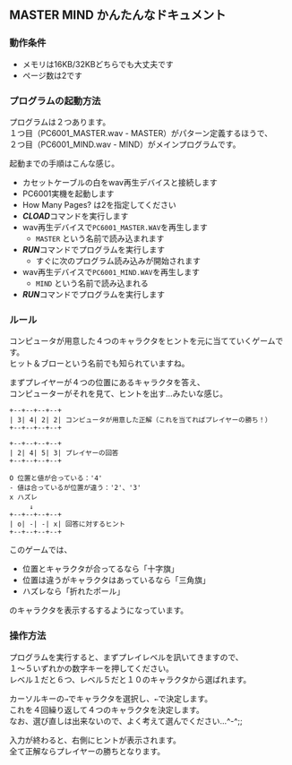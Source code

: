 ## MASTER MIND かんたんなドキュメント

### 動作条件

- メモリは16KB/32KBどちらでも大丈夫です
- ページ数は2です

### プログラムの起動方法

プログラムは２つあります。<br/>
１つ目（PC6001_MASTER.wav - MASTER）がパターン定義するほうで、<br/>
２つ目（PC6001_MIND.wav - MIND）がメインプログラムです。

起動までの手順はこんな感じ。

- カセットケーブルの白をwav再生デバイスと接続します
- PC6001実機を起動します
- How Many Pages? は2を指定してください
- ***CLOAD***コマンドを実行します
- wav再生デバイスで`PC6001_MASTER.WAV`を再生します
  - `MASTER` という名前で読み込まれます
- ***RUN***コマンドでプログラムを実行します
  - すぐに次のプログラム読み込みが開始されます
- wav再生デバイスで`PC6001_MIND.WAV`を再生します
  - `MIND` という名前で読み込まれる
- ***RUN***コマンドでプログラムを実行します



### ルール

コンピュータが用意した４つのキャラクタをヒントを元に当てていくゲームです。<br/>
ヒット＆ブローという名前でも知られていますね。

まずプレイヤーが４つの位置にあるキャラクタを答え、<br/>
コンピューターがそれを見て、ヒントを出す…みたいな感じ。

```
+--+--+--+--+
| 3| 4| 2| 2| コンピュータが用意した正解（これを当てればプレイヤーの勝ち！）
+--+--+--+--+

+--+--+--+--+
| 2| 4| 5| 3| プレイヤーの回答
+--+--+--+--+

O 位置と値が合っている：'4'
- 値は合っているが位置が違う：'2'、'3'
x ハズレ
　　　↓
+--+--+--+--+
| o| -| -| x| 回答に対するヒント
+--+--+--+--+
```

このゲームでは、
- 位置とキャラクタが合ってるなら「十字旗」
- 位置は違うがキャラクタはあっているなら「三角旗」
- ハズレなら「折れたポール」

のキャラクタを表示するするようになっています。



### 操作方法

プログラムを実行すると、まずプレイレベルを訊いてきますので、<br/>
１～５いずれかの数字キーを押してください。<br/>
レベル１だと６つ、レベル５だと１０のキャラクタから選ばれます。

カーソルキーの`→`でキャラクタを選択し、`←`で決定します。<br/>
これを４回繰り返して４つのキャラクタを決定します。<br/>
なお、選び直しは出来ないので、よく考えて選んでください…\^-\^;;

入力が終わると、右側にヒントが表示されます。<br/>
全て正解ならプレイヤーの勝ちとなります。



